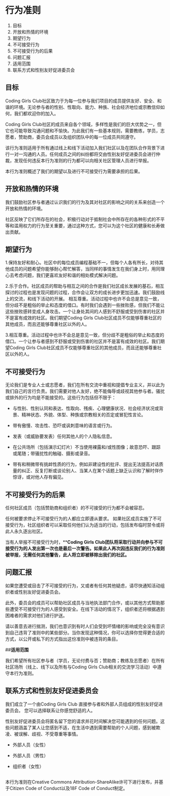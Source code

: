 # 行为准则

1. 目标
2. 开放和热情的环境
3. 期望行为
4. 不可接受行为
5. 不可接受行为的后果
6. 问题汇报
7. 适用范围
8. 联系方式和性别友好促进委员会

 

## **目标**

Coding Girls Club社区致力于为每一位参与我们项目的成员提供友好、安全、和谐的环境。无论参与者的性别、性取向、能力、种族、社会经济地位或宗教信仰如何，我们都欢迎你的加入。

Coding Girls Club社区的成员来自各个领域，多样性是我们的巨大优势之一，但它也可能导致沟通问题和不愉快。为此我们有一些基本规则，需要教练，学员，志愿者，赞助商，委员会成员以及组织团队中的每一位成员共同遵守。

该行为准则适用于所有通过线上和线下活动加入我们社区以及在团队合作背景下进行一对一沟通的人员。任何成员之间的纠纷都将交由性别友好促进委员会进行仲裁，发现任何违反本行为准则的行为都可以向相关社区管理人员进行举报。

本行为准则概述了我们的期望以及进行不可接受行为需要承担的后果。


## **开放和热情的环境**

我们鼓励社区参与者通过认识我们的行为及其对社区的影响之间的关系来创造一个开放和热情的环境。

社区反映了它们所存在的社会，积极行动对于抵制社会中所存在的各种形式的不平等和滥用权力的行为至关重要，通过这种方式，您可以为这个社区的健康和长寿做出贡献。


## **期望行为**

1.保持友好和耐心。社区中的每位成员编程基础不一，但每个人各有所长，对待其他成员的问题希望你能够耐心帮忙解答，当同样的事情发生在我们身上时，用同理心去考虑问题，我们更喜欢友好和谐的相处模式解决问题。

2.乐于合作。社区成员的帮助与相互之间的合作是我们社区成长发展的基石，相互探讨的过程也是发现问题的过程，合作会让双方的成长进步更加迅速。我们鼓励线上的交流，和线下活动的开展。
相互尊重。活动过程中也许不会总是意见一致，但分歧不是粗俗的举止和态度的借口。有时我们会遇到一些挫败感，但我们不能让这些挫败感转变成人身攻击。一个让身处其间的人感到不舒服或受到伤害的社区并不是富有成效的社区。我们期望Coding Girls Club社区成员不仅能够尊重社区的其他成员，而且还能够尊重社区以外的人。

3.相互尊重。活动过程中也许不会总是意见一致，但分歧不是粗俗的举止和态度的借口。一个让参与者感到不舒服或受到伤害的社区并不是富有成效的社区。我们期望Coding Girls Club社区成员不仅能够尊重社区的其他成员，而且还能够尊重社区以外的人。


## **不可接受行为**

无论我们是专业人士或志愿者，我们在所有交流中重视和提倡专业主义，并以此为我们自己的言行负责。我们需要对他人友好，绝不能侮辱或歧视其他参与者。骚扰或排外的行为均是不能接受的。这些行为包括但不限于：

- 与性别、性别认同和表达、性取向、残疾、心理健康状况、社会经济状况或背景、精神状态、外貌、体型、种族或宗教相关的否定或冒犯性言论。

- 带有傲慢、攻击性、恐吓或讽刺意味的语言或行为。

- 发表（或威胁要发表）任何其他人的个人隐私信息。

- 在公共场所（包括演示幻灯片）不当使用裸露和/或性图像；故意恐吓、跟踪或尾随；带骚扰性的触碰、摄影或录音。

- 带有和稍微带有挑衅性质的行为，例如非建设性的批评、提出无法提高对话质量的纠正、反复打断或谈论别人、当某人在某个话题上缺乏认识和了解时佯作惊讶，或对他人存有偏见。


## **不可接受行为的后果**

任何社区成员（包括赞助商和组织者）的不可接受的行为都不会被容忍。

任何被要求停止不可接受行为的人都应立即遵从要求。 如果社区成员实施了不可接受行为，社区组织者可以采取任何他们认为适当的行动，包括发布临时禁令或将此人永久逐出社区。

当有人举报不可接受行为时，****Coding Girls Club团队将采取行动并向参与不可接受行为的人发出第一次也是最后一次警告。如果此人再次因违反我们的行为准则被举报，无需任何其他警告，此人将立即被移除出我们的社区。**


## **问题汇报**

如果您遭受或目击了不可接受的行为，又或者有任何其他疑虑，请尽快通知活动组织者或性别友好促进委员会。

此外，委员会的成员可以帮助社区成员与当地执法部门合作，或以其他方式帮助那些遭受不可接受行为的人感受到安全。在线下活动的情况下，组织者还将根据遇到困难者的需求对他们进行护送。

请以善意去进行揣测，我们也意识到有时人们会受到坏情绪的影响或完全没有意识到自己违背了准则中的某些部分。当你发现这种情况，你可以选择你觉得更合适的方式，以公开或私下的方式指出这份准则中被违背的条目。


##**适用范围**

我们希望所有社区参与者（学员，无论付费与否；赞助商；教练及志愿者）在所有社区场所（线上、线下以及所有与Coding Girls Club相关的交流学习活动）中遵守本行为准则。


## **联系方式和性别友好促进委员会**

我们成立了一个由Coding Girls Club 直接参与者和外部人员组成的性别友好促进委员会。 您可以选择联系让你感觉舒适的人。

性别友好促进委员会将匿名留下您的请求并花时间解决您可能遇到的任何问题。这些问题涵盖了某人让您感到不适，在生活中遇到需要帮助的个人问题，感到被欺凌、被误解、歧视、不受尊重等事情。

-   外部人员（女性）

-   外部人员（男性）

-   组织者（女性）


## 

本行为准则在Creative Commons Attribution-ShareAlike许可下进行发布，并基于Citizen Code of Conduct以及18F Code of Conduct制定。

  

 